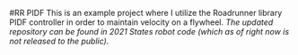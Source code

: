 #RR PIDF
This is an example project where I utilize the Roadrunner library PIDF controller in order to maintain velocity on a flywheel.
*The updated repository can be found in 2021 States robot code (which as of right now is not released to the public).*
